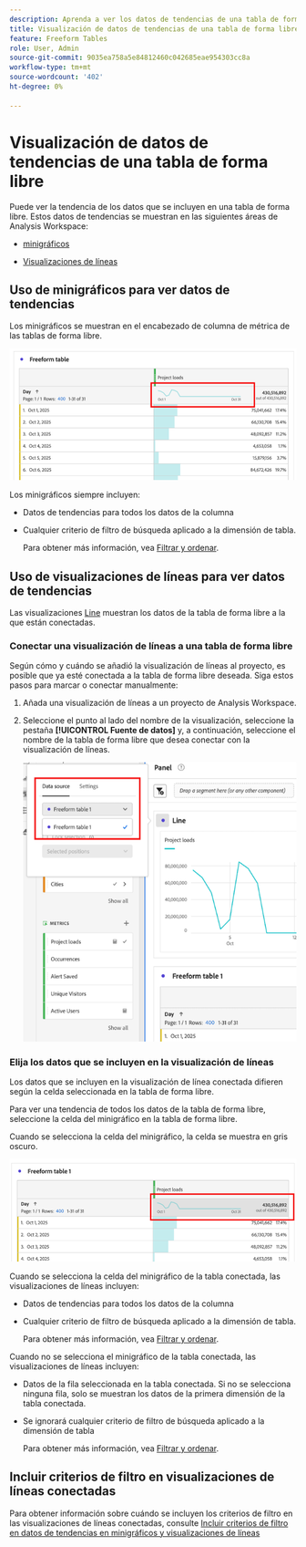 ```yaml
---
description: Aprenda a ver los datos de tendencias de una tabla de forma libre en Analysis Workspace.
title: Visualización de datos de tendencias de una tabla de forma libre
feature: Freeform Tables
role: User, Admin
source-git-commit: 9035ea758a5e84812460c042685eae954303cc8a
workflow-type: tm+mt
source-wordcount: '402'
ht-degree: 0%

---
```


# Visualización de datos de tendencias de una tabla de forma libre

Puede ver la tendencia de los datos que se incluyen en una tabla de forma libre. Estos datos de tendencias se muestran en las siguientes áreas de Analysis Workspace:

* [minigráficos](#use-sparklines-to-view-trended-data)

* [Visualizaciones de líneas](#use-line-visualizations-to-view-trended-data)

## Uso de minigráficos para ver datos de tendencias

Los minigráficos se muestran en el encabezado de columna de métrica de las tablas de forma libre.

![minigráfico en tabla de forma libre](assets/table-sparkline.png)

Los minigráficos siempre incluyen:

* Datos de tendencias para todos los datos de la columna

* Cualquier criterio de filtro de búsqueda aplicado a la dimensión de tabla.

  Para obtener más información, vea [Filtrar y ordenar](/help/analyze/analysis-workspace/visualizations/freeform-table/filter-and-sort.md).

## Uso de visualizaciones de líneas para ver datos de tendencias

Las visualizaciones [Line](/help/analyze/analysis-workspace/visualizations/line.md) muestran los datos de la tabla de forma libre a la que están conectadas.

### Conectar una visualización de líneas a una tabla de forma libre

Según cómo y cuándo se añadió la visualización de líneas al proyecto, es posible que ya esté conectada a la tabla de forma libre deseada. Siga estos pasos para marcar o conectar manualmente:

1. Añada una visualización de líneas a un proyecto de Analysis Workspace.

1. Seleccione el punto al lado del nombre de la visualización, seleccione la pestaña **[!UICONTROL Fuente de datos]** y, a continuación, seleccione el nombre de la tabla de forma libre que desea conectar con la visualización de líneas.

   ![visualización de línea conectada a tablas de forma libre](assets/table-line-viz.png)

### Elija los datos que se incluyen en la visualización de líneas

Los datos que se incluyen en la visualización de línea conectada difieren según la celda seleccionada en la tabla de forma libre.

Para ver una tendencia de todos los datos de la tabla de forma libre, seleccione la celda del minigráfico en la tabla de forma libre.

Cuando se selecciona la celda del minigráfico, la celda se muestra en gris oscuro.

![minigráfico seleccionado](assets/table-sparkline-selected.png)

Cuando se selecciona la celda del minigráfico de la tabla conectada, las visualizaciones de líneas incluyen:

* Datos de tendencias para todos los datos de la columna

* Cualquier criterio de filtro de búsqueda aplicado a la dimensión de tabla.

  Para obtener más información, vea [Filtrar y ordenar](/help/analyze/analysis-workspace/visualizations/freeform-table/filter-and-sort.md).

Cuando no se selecciona el minigráfico de la tabla conectada, las visualizaciones de líneas incluyen:

* Datos de la fila seleccionada en la tabla conectada. Si no se selecciona ninguna fila, solo se muestran los datos de la primera dimensión de la tabla conectada.

* Se ignorará cualquier criterio de filtro de búsqueda aplicado a la dimensión de tabla

  Para obtener más información, vea [Filtrar y ordenar](/help/analyze/analysis-workspace/visualizations/freeform-table/filter-and-sort.md).


## Incluir criterios de filtro en visualizaciones de líneas conectadas

Para obtener información sobre cuándo se incluyen los criterios de filtro en las visualizaciones de líneas conectadas, consulte [Incluir criterios de filtro en datos de tendencias en minigráficos y visualizaciones de líneas](/help/analyze/analysis-workspace/visualizations/freeform-table/filter-and-sort.md#include-filter-criteria-in-trended-data-in-sparklines-and-line-visualizations)

